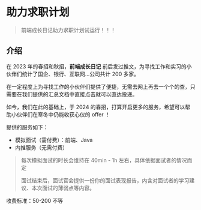 # 助力求职计划

> 前端成长日记助力求职计划试运行！！！

## 介绍

在 2023 年的春招和秋招，**前端成长日记** 前后发过推文，为寻找工作和实习的小伙伴们统计了国企、银行、互联网...公司共计 200 多家。

在一定程度上为寻找工作的小伙伴们提供了便捷，无需去网上再去一个个的查，只需要在我们提供的汇总文档中直接点击就可以直达投递。

如今，我们在此的基础上，于 2024 的春招，打算开启更多的服务，希望可以帮助小伙伴们在寒冬中仍能收获心仪的 offer ！

提供的服务如下：

- 模拟面试（需付费）：前端、Java   
- 内推服务（无需付费）

> 每次模拟面试的时长会维持在 40min - 1h 左右，具体依据面试者的情况而定
>
> 面试结束后，面试官会提供一份你的面试表现报告，内含对面试者的学习建议、本次面试的薄弱点等内容。

收费标准：50-200 不等

